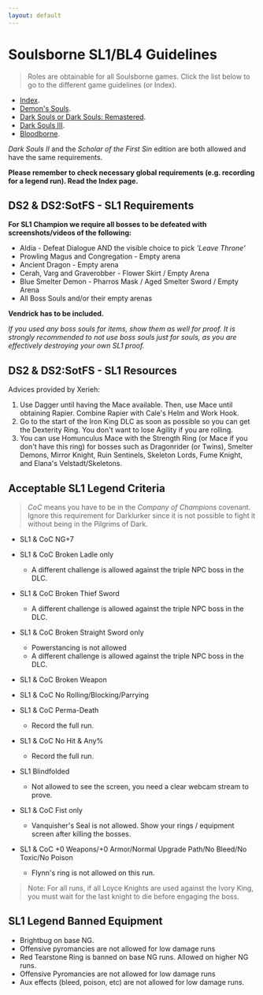 ```yaml
---
layout: default
---
```


# Soulsborne SL1/BL4 Guidelines
> Roles are obtainable for all Soulsborne games. Click the list below to go to the different game guidelines (or Index).

 * [Index](./index.md).
 * [Demon's Souls](./des.md).
 * [Dark Souls or Dark Souls: Remastered](./ds1.md).
 * [Dark Souls III](./ds3.md).
 * [Bloodborne](./bb.md).
 
_Dark Souls II_ and the _Scholar of the First Sin_ edition are both allowed and have the same requirements.

**Please remember to check necessary global requirements (e.g. recording for a legend run). Read the Index page.**

## DS2 & DS2:SotFS - SL1 Requirements

**For SL1 Champion we require all bosses to be defeated with screenshots/videos of the following:**

* Aldia - Defeat Dialogue AND the visible choice to pick _'Leave Throne'_
* Prowling Magus and Congregation - Empty arena
* Ancient Dragon - Empty arena
* Cerah, Varg and Graverobber - Flower Skirt / Empty Arena
* Blue Smelter Demon - Pharros Mask / Aged Smelter Sword / Empty Arena
* All Boss Souls and/or their empty arenas

**Vendrick has to be included.**

_If you used any boss souls for items, show them as well for proof. It is strongly recommended to not use boss souls just for souls, as you are effectively destroying your own SL1 proof._


## DS2 & DS2:SotFS - SL1 Resources

Advices provided by Xerieh:

1. Use Dagger until having the Mace available. Then, use Mace until obtaining Rapier. Combine Rapier with Cale's Helm and Work Hook.
2. Go to the start of the Iron King DLC as soon as possible so you can get the Dexterity Ring. You don't want to lose Agility if you are rolling.
3. You can use Homunculus Mace with the Strength Ring (or Mace if you don't have this ring) for bosses such as Dragonrider (or Twins), Smelter Demons, Mirror Knight, Ruin Sentinels, Skeleton Lords, Fume Knight, and Elana's Velstadt/Skeletons.

## Acceptable SL1 Legend Criteria
> _CoC_ means you have to be in the _Company of Champions_ covenant. Ignore this requirement for Darklurker since it is not possible to fight it without being in the Pilgrims of Dark.

- SL1 & CoC NG+7

- SL1 & CoC Broken Ladle only
    - A different challenge is allowed against the triple NPC boss in the DLC.
- SL1 & CoC Broken Thief Sword 
    - A different challenge is allowed against the triple NPC boss in the DLC.
- SL1 & CoC Broken Straight Sword only
    - Powerstancing is not allowed
    - A different challenge is allowed against the triple NPC boss in the DLC.
- SL1 & CoC Broken Weapon
- SL1 & CoC No Rolling/Blocking/Parrying
- SL1 & CoC Perma-Death
  - Record the full run.
- SL1 & CoC No Hit & Any%
  - Record the full run.
- SL1 Blindfolded
  - Not allowed to see the screen, you need a clear webcam stream to prove.
- SL1 & CoC Fist only
  - Vanquisher's Seal is not allowed. Show your rings / equipment screen after killing the bosses.
- SL1 & CoC +0 Weapons/+0 Armor/Normal Upgrade Path/No Bleed/No Toxic/No Poison
  - Flynn's ring is not allowed on this run.

> Note: For all runs, if all Loyce Knights are used against the Ivory King, you must wait for the last knight to die before engaging the boss.
  
## SL1 Legend Banned Equipment

* Brightbug on base NG.
* Offensive pyromancies are not allowed for low damage runs
* Red Tearstone Ring is banned on base NG runs. Allowed on higher NG runs.
* Offensive Pyromancies are not allowed for low damage runs
* Aux effects (bleed, poison, etc) are not allowed for low damage runs.
